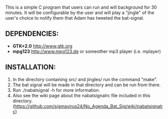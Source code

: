 This is a simple C program that users can run and will background for 30 minutes. It will be configurable by the user and will play a "jingle" of the user's choice to notify them that Adam has tweeted the bat-signal.

## DEPENDENCIES:
* **GTK+2.0** http://www.gtk.org
* **mpg123** http://www.mpg123.de or someother mp3 player (i.e. mplayer)

## INSTALLATION:
1. In the directory containing src/ and jingles/ run the command "make".
2. The bat signal will be made in that directory and can be run from there.
3. Run ./nabatsignal -h for more information.
4. Also see the wiki page about the nabatsignalrc file included in this directory. (https://github.com/sigmavirus24/No_Agenda_Bat_Sig/wiki/nabatsignalrc)
